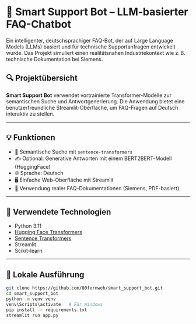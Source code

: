 # 🤖 Smart Support Bot – LLM-basierter FAQ-Chatbot

Ein intelligenter, deutschsprachiger FAQ-Bot, der auf Large Language Models (LLMs) basiert und für technische Supportanfragen entwickelt wurde. Das Projekt simuliert einen realitätsnahen Industriekontext wie z. B. technische Dokumentation bei Siemens.

## 🔍 Projektübersicht

**Smart Support Bot** verwendet vortrainierte Transformer-Modelle zur semantischen Suche und Antwortgenerierung. Die Anwendung bietet eine benutzerfreundliche Streamlit-Oberfläche, um FAQ-Fragen auf Deutsch interaktiv zu stellen.

---

## 💡 Funktionen

- 🧠 Semantische Suche mit `sentence-transformers`
- ✍️ Optional: Generative Antworten mit einem BERT2BERT-Modell (HuggingFace)
- 🌐 Sprache: Deutsch
- 🖥️ Einfache Web-Oberfläche mit Streamlit
- 📄 Verwendung realer FAQ-Dokumentationen (Siemens, PDF-basiert)

---

## 🧱 Verwendete Technologien

- Python 3.11
- [Hugging Face Transformers](https://huggingface.co/)
- [Sentence Transformers](https://www.sbert.net/)
- Streamlit
- Scikit-learn

---

## 🚀 Lokale Ausführung

```bash
git clone https://github.com/00fernweh/smart_support_bot.git
cd smart_support_bot
python -m venv venv
venv\Scripts\activate   # Für Windows
pip install -r requirements.txt
streamlit run app.py
